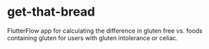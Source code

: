 # get-that-bread
FlutterFlow app for calculating the difference in gluten free vs. foods containing gluten for users with gluten intolerance or celiac.
